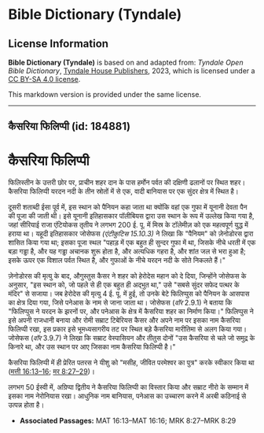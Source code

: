 # Bible Dictionary (Tyndale)

## License Information

**Bible Dictionary (Tyndale)** is based on and adapted from: _Tyndale Open Bible Dictionary_, [Tyndale House Publishers](https://tyndaleopenresources.com/), 2023, which is licensed under a [CC BY-SA 4.0 license](https://creativecommons.org/licenses/by-sa/4.0/legalcode.en).

This markdown version is provided under the same license.



--------------------------------

## कैसरिया फिलिप्पी (id: 184881)

कैसरिया फिलिप्पी
================

फिलिस्तीन के उत्तरी छोर पर, प्राचीन शहर दान के पास हर्मोन पर्वत की दक्षिणी ढलानों पर स्थित शहर। कैसरिया फिलिप्पी यरदन नदी के तीन स्रोतों में से एक, वादी बानियास पर एक सुंदर क्षेत्र में स्थित है।

दूसरी शताब्दी ईसा पूर्व में, इस स्थान को पैनियन कहा जाता था क्योंकि वहां एक गुफा में यूनानी देवता पैन की पूजा की जाती थी। इसे यूनानी इतिहासकार पॉलीबियस द्वारा उस स्थान के रूप में उल्लेख किया गया है, जहां सीरियाई राजा एंटियोकस तृतीय ने लगभग 200 ई. पू. में मिस्र के टॉलेमीज़ को एक महत्वपूर्ण युद्ध में हराया था। यहूदी इतिहासकार जोसेफस *(एंटीकुटिस 15\.10\.3\)* ने लिखा कि "पैनियम" को ज़ेनोडोरस द्वारा शासित किया गया था; इसका पूजा स्थल "पहाड़ में एक बहुत ही सुन्दर गुफा में था, जिसके नीचे धरती में एक बड़ा गड्ढा है, और यह गड्ढा अचानक शुरू होता है, और अत्यधिक गहरा है, और शांत जल से भरा हुआ है; इसके ऊपर एक विशाल पर्वत स्थित है, और गुफाओं के नीचे यरदन नदी के सोते निकलते हैं।"

ज़ेनोडोरस की मृत्यु के बाद, औगुस्तुस कैसर ने शहर को हेरोदेस महान को दे दिया, जिन्होंने जोसेफस के अनुसार, "इस स्थान को, जो पहले से ही एक बहुत ही अद्भुत था," उसे "सबसे सुंदर सफेद पत्थर के मंदिर" से सजाया। जब हेरोदेस की मृत्यु 4 ई. पू. में हुई, तो उनके बेटे फिलिप्पुस को पैनियन के आसपास का क्षेत्र दिया गया, जिसे पनेआस के नाम से जाना जाता था। जोसेफस (*वॉर* 2\.9\.1\) ने बताया कि "फिलिप्पुस ने यरदन के झरनों पर, और पनेआस के क्षेत्र में कैसरिया शहर का निर्माण किया।" फिलिप्पुस ने इसे अपनी राजधानी बनाया और रोमी सम्राट टिबेरियस कैसर और अपने नाम पर इसका नाम कैसरिया फिलिप्पी रखा, इस प्रकार इसे भूमध्यसागरीय तट पर स्थित बड़े कैसरिया मारीतिमा से अलग किया गया। जोसेफस (*वॉर* 3\.9\.7\) ने लिखा कि सम्राट वेस्पासियन और तीतुस दोनों "उस कैसरिया से चले जो समुद्र के किनारे था, और उस स्थान पर आए जिसका नाम कैसरिया फिलिप्पी है।"

कैसरिया फिलिप्पी में ही प्रेरित पतरस ने यीशु को "मसीह, जीवित परमेश्वर का पुत्र" करके स्वीकार किया था ([मत्ती 16:13–16](https://ref.ly/Matt16:13-Matt16:16); [मर 8:27–29](https://ref.ly/Mark8:27-Mark8:29))।

लगभग 50 ईस्वी में, अग्रिप्पा द्वितीय ने कैसरिया फिलिप्पी का विस्तार किया और सम्राट नीरो के सम्मान में इसका नाम नेरोनियास रखा। आधुनिक नाम बानियास, पनेआस का उच्चारण करने में अरबी कठिनाई से उत्पन्न होता है।

* **Associated Passages:** MAT 16:13–MAT 16:16; MRK 8:27–MRK 8:29

